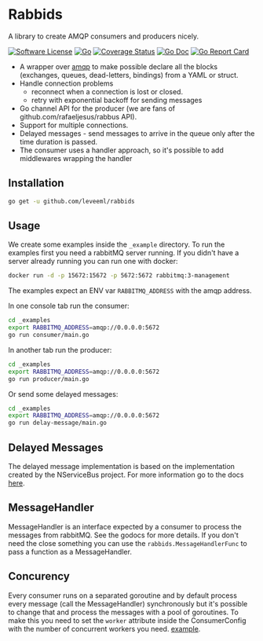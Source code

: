 # Rabbids

A library to create AMQP consumers and producers nicely.

[![Software License](https://img.shields.io/badge/license-MIT-brightgreen.svg?style=flat-square)](LICENSE.md)
[![Go](https://img.shields.io/github/workflow/status/leveeml/rabbids/Go/main?style=flat-square)](https://github.com/leveeml/rabbids/actions?query=workflow%3AGo)
[![Coverage Status](https://img.shields.io/codecov/c/github/leveeml/rabbids/main.svg?style=flat-square)](https://codecov.io/gh/leveeml/rabbids)
[![Go Doc](https://img.shields.io/badge/godoc-reference-blue.svg?style=flat-square)](https://pkg.go.dev/github.com/leveeml/rabbids)
[![Go Report Card](https://goreportcard.com/badge/github.com/leveeml/rabbids?style=flat-square)](https://goreportcard.com/report/github.com/leveeml/rabbids)

- A wrapper over [amqp](https://github.com/streadway/amqp) to make possible declare all the blocks (exchanges, queues, dead-letters, bindings) from a YAML or struct.
- Handle connection problems
  - reconnect when a connection is lost or closed.
  - retry with exponential backoff for sending messages
- Go channel API for the producer (we are fans of github.com/rafaeljesus/rabbus API).
- Support for multiple connections.
- Delayed messages - send messages to arrive in the queue only after the time duration is passed.
- The consumer uses a handler approach, so it's possible to add middlewares wrapping the handler

## Installation

```bash
go get -u github.com/leveeml/rabbids
```

## Usage

We create some examples inside the `_example` directory.
To run the examples first you need a rabbitMQ server running.
If you didn't have a server already running you can run one with docker:

```sh
docker run -d -p 15672:15672 -p 5672:5672 rabbitmq:3-management
```

The examples expect an ENV var `RABBITMQ_ADDRESS` with the amqp address.

In one console tab run the consumer:

```sh
cd _examples
export RABBITMQ_ADDRESS=amqp://0.0.0.0:5672
go run consumer/main.go
```

In another tab run the producer:

```sh
cd _examples
export RABBITMQ_ADDRESS=amqp://0.0.0.0:5672
go run producer/main.go
```

Or send some delayed messages:

```sh
cd _examples
export RABBITMQ_ADDRESS=amqp://0.0.0.0:5672
go run delay-message/main.go
```

## Delayed Messages

The delayed message implementation is based on the implementation created by the NServiceBus project.
For more information go to the docs [here](https://docs.particular.net/transports/rabbitmq/delayed-delivery).

## MessageHandler

MessageHandler is an interface expected by a consumer to process the messages from rabbitMQ.
See the godocs for more details. If you don't need the close something you can use the `rabbids.MessageHandlerFunc` to pass a function as a MessageHandler.

## Concurency

Every consumer runs on a separated goroutine and by default process every message (call the MessageHandler) synchronously but it's possible to change that and process the messages with a pool of goroutines.
To make this you need to set the `worker` attribute inside the ConsumerConfig with the number of concurrent workers you need. [example](https://github.com/leveeml/rabbids/blob/master/_examples/rabbids.yaml#L29).
